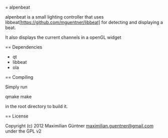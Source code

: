 = alpenbeat

alpenbeat is a small lighting controller that uses libbeat[https://github.com/mguentner/libbeat]
for detecting and displaying a beat.

It also displays the current channels in a openGL widget

== Dependencies

 * qt
 * libbeat
 * ola

== Compiling

Simply run

  qmake
  make

in the root directory to build it.

== License

Copyright (c) 2012 Maximilian Güntner <maximilian.guentner@gmail.com> under the GPL v2

